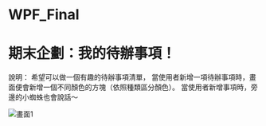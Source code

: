 # WPF_Final

<h1>期末企劃：我的待辦事項！</h1>

<p>說明：
希望可以做一個有趣的待辦事項清單，
當使用者新增一項待辦事項時，畫面便會新增一個不同顏色的方塊（依照種類區分顏色）。
當使用者新增事項時，旁邊的小蜘蛛也會說話～</p>

<img src="https://i.imgur.com/kbcvOTh.png" alt="畫面1" title="畫面1"/>
